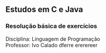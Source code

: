 ## Estudos em C e Java
### Resolução básica de exercícios
Disciplina: Linguagem de Programação </br>
Professor: Ivo Calado
dferre
ererereer
